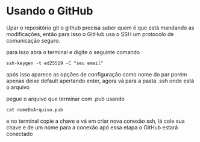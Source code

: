 # Usando o GitHub

Upar o repositório git o github precisa saber quem é que está mandando as modificações, então para isso o GitHub usa o SSH um protocolo de comunicação seguro.

para isso abra o terminal e digite o seguinte comando 

    ssh-keygen -t ed25519 -C "seu email"

após isso aparece as opções de configuração como nome do par porém apenas deixe default apertando enter, agora vá para a pasta .ssh onde está o arquivo 

pegue o arquivo que terminar com .pub usando

    cat nomeDoArquivo.pub

e no terminal copie a chave e vá em criar nova conexão ssh, lá cole sua chave e de um nome para a conexão apó essa etapa o GitHub estará conectado 